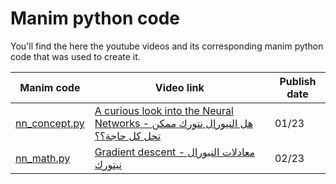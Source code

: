 # Manim python code

You'll find the here the youtube videos and its corresponding manim python code that was used to create it.

| Manim code | Video link | Publish date |
|---|---|---|
| [nn_concept.py](videos/nn_concept.py)  | [A curious look into the Neural Networks - هل النيورال نتورك ممكن تحل كل حاجة؟؟](https://www.youtube.com/watch?v=cB04T2ooh6E) | 01/23 |
| [nn_math.py](videos/nn_math.py)| [Gradient descent - معادلات النيورال نيتورك](https://www.youtube.com/watch?v=eRlN5V2w3p0&t=1s) | 02/23 |

